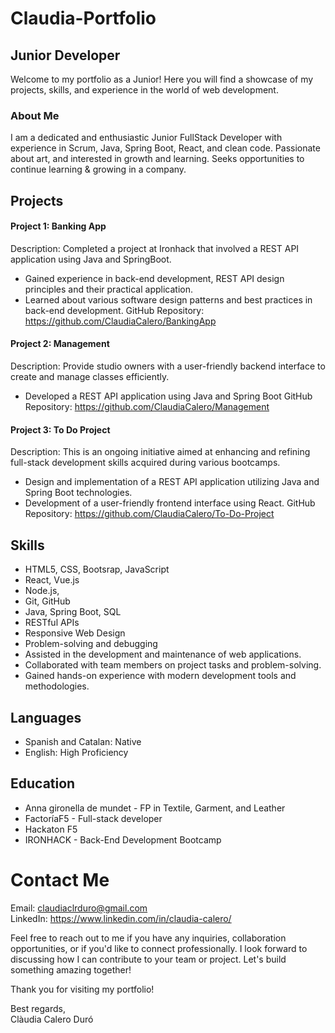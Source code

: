 # Claudia-Portfolio
## Junior Developer 
Welcome to my portfolio as a Junior! Here you will find a showcase of my projects, skills, and experience in the world of web development.

### About Me
I am a dedicated and enthusiastic  Junior FullStack Developer with experience in Scrum, Java, Spring Boot, React, and clean code. Passionate about art, and interested in growth and learning. Seeks opportunities to continue learning & growing in a company.

## Projects
#### Project 1: Banking App
Description: Completed a project at Ironhack that involved a REST API application using Java and SpringBoot. 
- Gained experience in back-end development, REST API design principles and their practical application.
- Learned about various software design patterns and best practices in back-end development. 
GitHub Repository: https://github.com/ClaudiaCalero/BankingApp

#### Project 2: Management
Description: Provide studio owners with a user-friendly backend interface to create and manage classes efficiently.
- Developed a REST API application using Java and Spring Boot 
GitHub Repository: https://github.com/ClaudiaCalero/Management

####  Project 3: To Do Project
Description: This is an ongoing initiative aimed at enhancing and refining full-stack development skills acquired during various bootcamps. 
- Design and implementation of a REST API application utilizing Java and Spring Boot technologies. 
- Development of a user-friendly frontend interface using React. 
GitHub Repository: https://github.com/ClaudiaCalero/To-Do-Project 


## Skills
- HTML5, CSS, Bootsrap, JavaScript
- React, Vue.js
- Node.js,
- Git, GitHub
- Java, Spring Boot, SQL
- RESTful APIs
- Responsive Web Design
- Problem-solving and debugging
- Assisted in the development and maintenance of web applications.
- Collaborated with team members on project tasks and problem-solving.
- Gained hands-on experience with modern development tools and methodologies.


## Languages
- Spanish and Catalan: Native          
- English: High Proficiency


## Education
- Anna gironella de mundet - FP in Textile, Garment, and Leather
- FactoríaF5 - Full-stack developer
- Hackaton F5
- IRONHACK - Back-End Development Bootcamp

# Contact Me
Email: claudiaclrduro@gmail.com
</br>
LinkedIn: https://www.linkedin.com/in/claudia-calero/
</br>

Feel free to reach out to me if you have any inquiries, collaboration opportunities, or if you'd like to connect professionally. I look forward to discussing how I can contribute to your team or project. Let's build something amazing together!

Thank you for visiting my portfolio!

Best regards,
</br>
Clàudia Calero Duró


